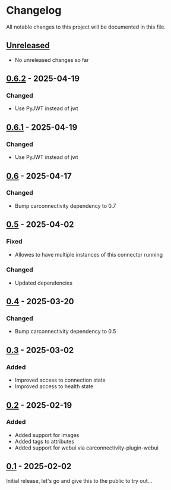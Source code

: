 # Changelog

All notable changes to this project will be documented in this file.

## [Unreleased]
- No unreleased changes so far

## [0.6.2] - 2025-04-19
### Changed
- Use PyJWT instead of jwt

## [0.6.1] - 2025-04-19
### Changed
- Use PyJWT instead of jwt

## [0.6] - 2025-04-17
### Changed
- Bump carconnectivity dependency to 0.7

## [0.5] - 2025-04-02
### Fixed
- Allowes to have multiple instances of this connector running

### Changed
- Updated dependencies

## [0.4] - 2025-03-20
### Changed
- Bump carconnectivity dependency to 0.5

## [0.3] - 2025-03-02
### Added
- Improved access to connection state
- Improved access to health state

## [0.2] - 2025-02-19
### Added
- Added support for images
- Added tags to attributes
- Added support for webui via carconnectivity-plugin-webui

## [0.1] - 2025-02-02
Initial release, let's go and give this to the public to try out...

[unreleased]: https://github.com/tillsteinbach/CarConnectivity-connector-tronity/compare/v0.6.2...HEAD
[0.6.2]: https://github.com/tillsteinbach/CarConnectivity-connector-tronity/releases/tag/v0.6.2
[0.6.1]: https://github.com/tillsteinbach/CarConnectivity-connector-tronity/releases/tag/v0.6.1
[0.6]: https://github.com/tillsteinbach/CarConnectivity-connector-tronity/releases/tag/v0.6
[0.5]: https://github.com/tillsteinbach/CarConnectivity-connector-tronity/releases/tag/v0.5
[0.4]: https://github.com/tillsteinbach/CarConnectivity-connector-tronity/releases/tag/v0.4
[0.3]: https://github.com/tillsteinbach/CarConnectivity-connector-tronity/releases/tag/v0.3
[0.2]: https://github.com/tillsteinbach/CarConnectivity-connector-tronity/releases/tag/v0.2
[0.1]: https://github.com/tillsteinbach/CarConnectivity-connector-tronity/releases/tag/v0.1
